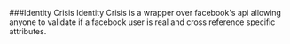 ###Identity Crisis
Identity Crisis is a wrapper over facebook's api allowing anyone to validate if a facebook user is real and cross reference specific attributes.



